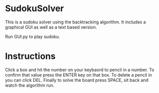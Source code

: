 # SudokuSolver
This is a sudoku solver using the backtracking algorithm. It includes a graphical GUI as well as a text based version.

Run GUI.py to play sudoku.
# Instructions
Click a box and hit the number on your keybaord to pencil in a number. To confirm that value press the ENTER key on that box. To delete a pencil in you can click DEL. Finally to solve the board press SPACE, sit back and watch the algorithm run.
